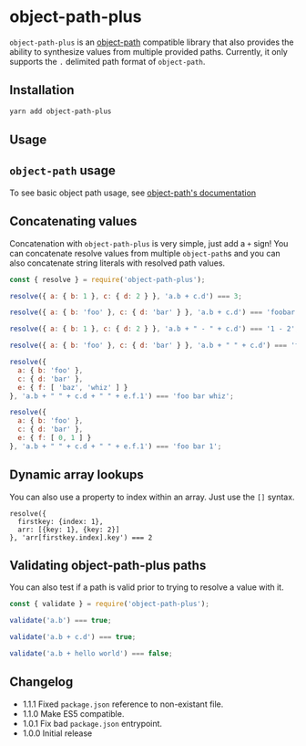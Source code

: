 # object-path-plus

`object-path-plus` is an [object-path] compatible library that also
provides the ability to synthesize values from multiple provided paths.
Currently, it only supports the `.` delimited path format of `object-path`.

## Installation
```sh
yarn add object-path-plus
```

## Usage

## `object-path` usage

To see basic object path usage, see [object-path's documentation]


## Concatenating values

Concatenation with `object-path-plus` is very simple, just add a `+` sign!
You can concatenate resolve values from multiple `object-path`s and you can
also concatenate string literals with resolved path values.

```js
const { resolve } = require('object-path-plus');

resolve({ a: { b: 1 }, c: { d: 2 } }, 'a.b + c.d') === 3;

resolve({ a: { b: 'foo' }, c: { d: 'bar' } }, 'a.b + c.d') === 'foobar';

resolve({ a: { b: 1 }, c: { d: 2 } }, 'a.b + " - " + c.d') === '1 - 2';

resolve({ a: { b: 'foo' }, c: { d: 'bar' } }, 'a.b + " " + c.d') === 'foo bar';

resolve({
  a: { b: 'foo' },
  c: { d: 'bar' },
  e: { f: [ 'baz', 'whiz' ] }
}, 'a.b + " " + c.d + " " + e.f.1') === 'foo bar whiz';

resolve({
  a: { b: 'foo' },
  c: { d: 'bar' },
  e: { f: [ 0, 1 ] }
}, 'a.b + " " + c.d + " " + e.f.1') === 'foo bar 1';

```

## Dynamic array lookups

You can also use a property to index within an array. Just use the `[]` syntax.

```
resolve({
  firstkey: {index: 1},
  arr: [{key: 1}, {key: 2}]
}, 'arr[firstkey.index].key') === 2
```

## Validating object-path-plus paths

You can also test if a path is valid prior to trying to resolve a value with it.
```js
const { validate } = require('object-path-plus');

validate('a.b') === true;

validate('a.b + c.d') === true;

validate('a.b + hello world') === false;
```


## Changelog

* 1.1.1 Fixed `package.json` reference to non-existant file.
* 1.1.0 Make ES5 compatible.
* 1.0.1 Fix bad `package.json` entrypoint.
* 1.0.0 Initial release

[object-path's documentation]: https://github.com/mariocasciaro/object-path#usage
[object-path]: https://github.com/mariocasciaro/object-path
